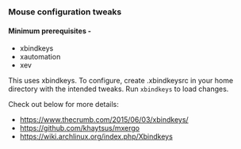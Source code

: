 ### Mouse configuration tweaks

#### Minimum prerequisites -
* xbindkeys
* xautomation
* xev


This uses xbindkeys. To configure, create .xbindkeysrc in your home directory with the intended tweaks. Run ```xbindkeys``` to load changes.

Check out below for more details:

* https://www.thecrumb.com/2015/06/03/xbindkeys/
* https://github.com/khaytsus/mxergo
* https://wiki.archlinux.org/index.php/Xbindkeys
